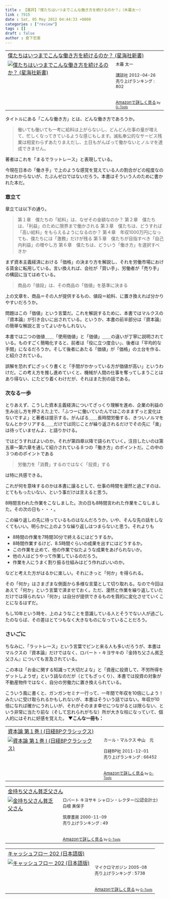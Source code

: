 ```yaml
---
title : 【書評】『僕たちはいつまでこんな働き方を続けるのか？』（木暮太一）
link : 7915
date : Sat, 05 May 2012 04:44:33 +0000
categories : ["review"]
tags : []
draft : false
author : 倉下忠憲
---
```


<table  border="0" cellpadding="5"><tr><td colspan="2"><a href="http://www.amazon.co.jp/%E5%83%95%E3%81%9F%E3%81%A1%E3%81%AF%E3%81%84%E3%81%A4%E3%81%BE%E3%81%A7%E3%81%93%E3%82%93%E3%81%AA%E5%83%8D%E3%81%8D%E6%96%B9%E3%82%92%E7%B6%9A%E3%81%91%E3%82%8B%E3%81%AE%E3%81%8B%EF%BC%9F-%E6%98%9F%E6%B5%B7%E7%A4%BE%E6%96%B0%E6%9B%B8-%E6%9C%A8%E6%9A%AE-%E5%A4%AA%E4%B8%80/dp/406138516X%3FSubscriptionId%3D15SMZCTB9V8NGR2TW082%26tag%3Drashita1000-22%26linkCode%3Dxm2%26camp%3D2025%26creative%3D165953%26creativeASIN%3D406138516X" target="_blank">僕たちはいつまでこんな働き方を続けるのか？ (星海社新書)</a><img src="http://www.assoc-amazon.jp/e/ir?t=rashita1000-22&l=ur2&o=9" width="1" height="1" style="border: none;" alt="" /></td></tr><tr><td valign="top"><a href="http://www.amazon.co.jp/%E5%83%95%E3%81%9F%E3%81%A1%E3%81%AF%E3%81%84%E3%81%A4%E3%81%BE%E3%81%A7%E3%81%93%E3%82%93%E3%81%AA%E5%83%8D%E3%81%8D%E6%96%B9%E3%82%92%E7%B6%9A%E3%81%91%E3%82%8B%E3%81%AE%E3%81%8B%EF%BC%9F-%E6%98%9F%E6%B5%B7%E7%A4%BE%E6%96%B0%E6%9B%B8-%E6%9C%A8%E6%9A%AE-%E5%A4%AA%E4%B8%80/dp/406138516X%3FSubscriptionId%3D15SMZCTB9V8NGR2TW082%26tag%3Drashita1000-22%26linkCode%3Dxm2%26camp%3D2025%26creative%3D165953%26creativeASIN%3D406138516X" target="_blank"><img src="http://ecx.images-amazon.com/images/I/31q6iZ3dciL._SL160_.jpg" border="0" alt="僕たちはいつまでこんな働き方を続けるのか？ (星海社新書)" /></a></td><td valign="top"><font size="-1">木暮 太一 <br /><br />講談社  2012-04-26<br />売り上げランキング : 802<br /><br /><br /><a href="http://www.amazon.co.jp/%E5%83%95%E3%81%9F%E3%81%A1%E3%81%AF%E3%81%84%E3%81%A4%E3%81%BE%E3%81%A7%E3%81%93%E3%82%93%E3%81%AA%E5%83%8D%E3%81%8D%E6%96%B9%E3%82%92%E7%B6%9A%E3%81%91%E3%82%8B%E3%81%AE%E3%81%8B%EF%BC%9F-%E6%98%9F%E6%B5%B7%E7%A4%BE%E6%96%B0%E6%9B%B8-%E6%9C%A8%E6%9A%AE-%E5%A4%AA%E4%B8%80/dp/406138516X%3FSubscriptionId%3D15SMZCTB9V8NGR2TW082%26tag%3Drashita1000-22%26linkCode%3Dxm2%26camp%3D2025%26creative%3D165953%26creativeASIN%3D406138516X" target="_blank">Amazonで詳しく見る</a></font><font size="-2"> by <a href="http://www.goodpic.com/mt/aws/index.html" >G-Tools</a></font></td></tr></table>


タイトルにある「こんな働き方」とは、どんな働き方であろうか。

<blockquote>
働いても働いても一考に給料は上がらないし、どんどん仕事の量が増えて、忙しくなってきているような感じもします。滅私奉公的なサービス残業は相変わらずあたりまえだし、土日もがんばって働かないとノルマを達成できません。
</blockquote>

著者はこれを「まるでラットレース」と表現している。

今現在日本の「働き手」で上のような感覚を覚えている人の割合がどの程度なのかはわからないが、たぶんゼロではないだろう。本書はそういう人のために書かれた本だ。

<h3>章立て</h3>
章立ては以下の通り。

<blockquote>
第１章　僕たちの「給料」は、なぜその金額なのか？
第２章　僕たちは、「利益」のために限界まで働かされる
第３章　僕たちは、どうすれば「高い給料」をもらえるようになるのか？
第４章　年収1000万円になっても、僕たちには「激務」だけが残る
第５章　僕たちが目指すべき「自己内利益」の増やし方
第６章　僕たちは、どういう「働き方」を選択すべきか
</blockquote>

まず資本主義経済における「価格」の決まり方を解説し、それを労働市場における賃金に転用している。言い換えれば、会社が「買い手」、労働者が「売り手」の構図に当てはめている。

<blockquote>
商品の「値段」は、その商品の「価値」を基準に決まる
</blockquote>

上の文章を、商品＝その人が提供するもの、値段＝給料、に置き換えれば分かりやすいだろうか。

問題はこの「価値」という言葉だ。これを解説するために、本書ではマルクスの『資本論』が引き合いに出されている。というか、本書の前半部分は『資本論』の簡単な解説と言ってよいかもしれない。

本書では二つの価値＿＿「使用価値」と「価値」＿＿の違いが丁寧に説明されている。ものすごく簡略化すると、前者は「役に立つ度合い」、後者は「平均的な手間」になるだろうか。そして後者にあたる「価値」が「価格」の土台を作る、と紹介されている。

誤解を恐れずにざっくり書くと「手間がかかっている方が価値が高い」というわけだ。この考え方を推し進めていくと、機械が人間の仕事を奪ってしまうことはあり得ない、にたどり着くわけだが、それはまた別の話である。

<h3>次なる一歩</h3>
とりあえず、こうした資本主義経済についてざっくり理解を進め、企業の利益の生み出し方を押さえた上で、「ふつーに働いていたんではこのままずっと変化はないですよ」と著者は提示する。がんばる＿＿長時間労働する、きついノルマをなんとかクリアする＿＿だけでは同じことが繰り返されるだけでその先に「楽」は待っていませんよ、と語りかける。

ではどうすればよいのか。それが第四章以降で語られていく。注目したいのは第五章〜第六章を通して紹介されている８つの「働き方」のポイントだ。この中の３つめのポイントである

<blockquote>
労働力を「消費」するのではなく「投資」する
</blockquote>

は特に共感できる。

これが何を意味するのかは本書に譲るとして、仕事の時間を漫然と過ごすのは、とてももったいない、という事だけは言えると思う。

8時間言われた作業をこなしました。次の日も8時間言われた作業をこなしました。その次の日も・・・。

この繰り返しの先に待っているものはなんだろうか。いや、そんな先の話をしなくてもいい。明らかに上のような繰り返しはつまらないと思う。それよりも

<ul>
	<li>8時間の作業を7時間30分で終えるにはどうするか。</li>
	<li>8時間作業するけど、8.5時間ぐらいの成果を出すにはどうするか。</li>
	<li>この作業を止めて、他の作業で似たような成果をあげられないか。</li>
	<li>他の人はどうやって作業しているのだろう。</li>
	<li>作業を人にうまく割り振る仕組みはどう作ればいいのか。</li>
</ul>

などと考えた方がはるかに楽しい。それにきっと「何か」を得られる。

その「何か」はさまざまな側面から多様な言葉として切り取れる。なので今回はあえて「何か」という言葉で済ませておく。ただ、漫然と作業を繰り返していただけでは得られない「何か」は自分が提供できるものを質的に変化させていくことになるはずだ。

もし10年という時を、上のようなことを意識している人とそうでない人が過ごしたのならば、その差はとてつもなく大きなものになっていることだろう。
<h3>さいごに</h3>
ちなみに、「ラットレース」という言葉でピンと来る人も多いだろうが、本書はマルクスの『資本論』だけではなく、ロバート・キヨサキの『金持ち父さん貧乏父さん』についても言及されている。

この本は「お金に関する知識って大切だよな」と「資産に投資して、不労所得をゲットしようぜ」という話なのだが（とてもざっくり）、本書では投資の対象が不動産物件ではなく、自分の労働力に置き換えられている。

こういう風に書くと、ガンガンセミナー行って、一年間で年収を10倍にしよう！みたいに受け取られるかもしれないが、本書はそういう話ではない。年収が10倍になれば確かにうれしいが、それがそのまま幸せにつながるとは限らない、という非常に当たり前な（そして忘れられがちな）所が大きな柱になっていて、個人的にはそれに好感を覚えた。
<strong>
▼こんな一冊も：</strong>
<table  border="0" cellpadding="5"><tr><td colspan="2"><a href="http://www.amazon.co.jp/%E8%B3%87%E6%9C%AC%E8%AB%96-%E7%AC%AC%EF%BC%91%E5%B7%BB-%E2%85%A0-%E6%97%A5%E7%B5%8CBP%E3%82%AF%E3%83%A9%E3%82%B7%E3%83%83%E3%82%AF%E3%82%B9-%E3%82%AB%E3%83%BC%E3%83%AB%E3%83%BB%E3%83%9E%E3%83%AB%E3%82%AF%E3%82%B9/dp/482224878X%3FSubscriptionId%3D15SMZCTB9V8NGR2TW082%26tag%3Drashita1000-22%26linkCode%3Dxm2%26camp%3D2025%26creative%3D165953%26creativeASIN%3D482224878X" target="_blank">資本論 第１巻 Ⅰ (日経BPクラシックス)</a><img src="http://www.assoc-amazon.jp/e/ir?t=rashita1000-22&l=ur2&o=9" width="1" height="1" style="border: none;" alt="" /></td></tr><tr><td valign="top"><a href="http://www.amazon.co.jp/%E8%B3%87%E6%9C%AC%E8%AB%96-%E7%AC%AC%EF%BC%91%E5%B7%BB-%E2%85%A0-%E6%97%A5%E7%B5%8CBP%E3%82%AF%E3%83%A9%E3%82%B7%E3%83%83%E3%82%AF%E3%82%B9-%E3%82%AB%E3%83%BC%E3%83%AB%E3%83%BB%E3%83%9E%E3%83%AB%E3%82%AF%E3%82%B9/dp/482224878X%3FSubscriptionId%3D15SMZCTB9V8NGR2TW082%26tag%3Drashita1000-22%26linkCode%3Dxm2%26camp%3D2025%26creative%3D165953%26creativeASIN%3D482224878X" target="_blank"><img src="http://ecx.images-amazon.com/images/I/310Baxo29KL._SL160_.jpg" border="0" alt="資本論 第１巻 Ⅰ (日経BPクラシックス)" /></a></td><td valign="top"><font size="-1">カール・マルクス 中山　元 <br /><br />日経BP社  2011-12-01<br />売り上げランキング : 66452<br /><br /><br /><a href="http://www.amazon.co.jp/%E8%B3%87%E6%9C%AC%E8%AB%96-%E7%AC%AC%EF%BC%91%E5%B7%BB-%E2%85%A0-%E6%97%A5%E7%B5%8CBP%E3%82%AF%E3%83%A9%E3%82%B7%E3%83%83%E3%82%AF%E3%82%B9-%E3%82%AB%E3%83%BC%E3%83%AB%E3%83%BB%E3%83%9E%E3%83%AB%E3%82%AF%E3%82%B9/dp/482224878X%3FSubscriptionId%3D15SMZCTB9V8NGR2TW082%26tag%3Drashita1000-22%26linkCode%3Dxm2%26camp%3D2025%26creative%3D165953%26creativeASIN%3D482224878X" target="_blank">Amazonで詳しく見る</a></font><font size="-2"> by <a href="http://www.goodpic.com/mt/aws/index.html" >G-Tools</a></font></td></tr></table>

<table  border="0" cellpadding="5"><tr><td colspan="2"><a href="http://www.amazon.co.jp/%E9%87%91%E6%8C%81%E3%81%A1%E7%88%B6%E3%81%95%E3%82%93%E8%B2%A7%E4%B9%8F%E7%88%B6%E3%81%95%E3%82%93-%E3%83%AD%E3%83%90%E3%83%BC%E3%83%88-%E3%82%AD%E3%83%A8%E3%82%B5%E3%82%AD/dp/4480863303%3FSubscriptionId%3D15SMZCTB9V8NGR2TW082%26tag%3Drashita1000-22%26linkCode%3Dxm2%26camp%3D2025%26creative%3D165953%26creativeASIN%3D4480863303" target="_blank">金持ち父さん貧乏父さん</a><img src="http://www.assoc-amazon.jp/e/ir?t=rashita1000-22&l=ur2&o=9" width="1" height="1" style="border: none;" alt="" /></td></tr><tr><td valign="top"><a href="http://www.amazon.co.jp/%E9%87%91%E6%8C%81%E3%81%A1%E7%88%B6%E3%81%95%E3%82%93%E8%B2%A7%E4%B9%8F%E7%88%B6%E3%81%95%E3%82%93-%E3%83%AD%E3%83%90%E3%83%BC%E3%83%88-%E3%82%AD%E3%83%A8%E3%82%B5%E3%82%AD/dp/4480863303%3FSubscriptionId%3D15SMZCTB9V8NGR2TW082%26tag%3Drashita1000-22%26linkCode%3Dxm2%26camp%3D2025%26creative%3D165953%26creativeASIN%3D4480863303" target="_blank"><img src="http://ecx.images-amazon.com/images/I/41QW070X4CL._SL160_.jpg" border="0" alt="金持ち父さん貧乏父さん" /></a></td><td valign="top"><font size="-1">ロバート キヨサキ シャロン・レクター(公認会計士) 白根 美保子 <br /><br />筑摩書房  2000-11-09<br />売り上げランキング : 49<br /><br /><br /><a href="http://www.amazon.co.jp/%E9%87%91%E6%8C%81%E3%81%A1%E7%88%B6%E3%81%95%E3%82%93%E8%B2%A7%E4%B9%8F%E7%88%B6%E3%81%95%E3%82%93-%E3%83%AD%E3%83%90%E3%83%BC%E3%83%88-%E3%82%AD%E3%83%A8%E3%82%B5%E3%82%AD/dp/4480863303%3FSubscriptionId%3D15SMZCTB9V8NGR2TW082%26tag%3Drashita1000-22%26linkCode%3Dxm2%26camp%3D2025%26creative%3D165953%26creativeASIN%3D4480863303" target="_blank">Amazonで詳しく見る</a></font><font size="-2"> by <a href="http://www.goodpic.com/mt/aws/index.html" >G-Tools</a></font></td></tr></table>

<table  border="0" cellpadding="5"><tr><td colspan="2"><a href="http://www.amazon.co.jp/%E3%83%9E%E3%82%A4%E3%82%AF%E3%83%AD%E3%83%9E%E3%82%AC%E3%82%B8%E3%83%B3-%E3%82%AD%E3%83%A3%E3%83%83%E3%82%B7%E3%83%A5%E3%83%95%E3%83%AD%E3%83%BC-202-%E6%97%A5%E6%9C%AC%E8%AA%9E%E7%89%88/dp/4896372174%3FSubscriptionId%3D15SMZCTB9V8NGR2TW082%26tag%3Drashita1000-22%26linkCode%3Dxm2%26camp%3D2025%26creative%3D165953%26creativeASIN%3D4896372174" target="_blank">キャッシュフロー 202 (日本語版)</a><img src="http://www.assoc-amazon.jp/e/ir?t=rashita1000-22&l=ur2&o=9" width="1" height="1" style="border: none;" alt="" /></td></tr><tr><td valign="top"><a href="http://www.amazon.co.jp/%E3%83%9E%E3%82%A4%E3%82%AF%E3%83%AD%E3%83%9E%E3%82%AC%E3%82%B8%E3%83%B3-%E3%82%AD%E3%83%A3%E3%83%83%E3%82%B7%E3%83%A5%E3%83%95%E3%83%AD%E3%83%BC-202-%E6%97%A5%E6%9C%AC%E8%AA%9E%E7%89%88/dp/4896372174%3FSubscriptionId%3D15SMZCTB9V8NGR2TW082%26tag%3Drashita1000-22%26linkCode%3Dxm2%26camp%3D2025%26creative%3D165953%26creativeASIN%3D4896372174" target="_blank"><img src="http://ecx.images-amazon.com/images/I/51TH3CY77DL._SL160_.jpg" border="0" alt="キャッシュフロー 202 (日本語版)" /></a></td><td valign="top"><font size="-1"><br />マイクロマガジン  2005-08<br />売り上げランキング : 5738<br /><br /><br /><a href="http://www.amazon.co.jp/%E3%83%9E%E3%82%A4%E3%82%AF%E3%83%AD%E3%83%9E%E3%82%AC%E3%82%B8%E3%83%B3-%E3%82%AD%E3%83%A3%E3%83%83%E3%82%B7%E3%83%A5%E3%83%95%E3%83%AD%E3%83%BC-202-%E6%97%A5%E6%9C%AC%E8%AA%9E%E7%89%88/dp/4896372174%3FSubscriptionId%3D15SMZCTB9V8NGR2TW082%26tag%3Drashita1000-22%26linkCode%3Dxm2%26camp%3D2025%26creative%3D165953%26creativeASIN%3D4896372174" target="_blank">Amazonで詳しく見る</a></font><font size="-2"> by <a href="http://www.goodpic.com/mt/aws/index.html" >G-Tools</a></font></td></tr></table>

